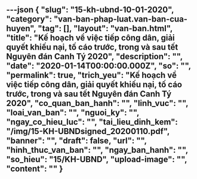 ---json
{
    "slug": "15-kh-ubnd-10-01-2020",
    "category": "van-ban-phap-luat.van-ban-cua-huyen",
    "tag": [],
    "layout": "van-ban.html",
    "title": "Kế hoạch về việc tiếp công dân, giải quyết khiếu nại, tố cáo trước, trong và sau tết Nguyên đán Canh Tý 2020",
    "description": "",
    "date": "2020-01-14T00:00:00.000Z",
    "so": "",
    "permalink": true,
    "trich_yeu": "Kế hoạch về việc tiếp công dân, giải quyết khiếu nại, tố cáo trước, trong và sau tết Nguyên đán Canh Tý 2020",
    "co_quan_ban_hanh": "",
    "linh_vuc": "",
    "loai_van_ban": "",
    "nguoi_ky": "",
    "ngay_co_hieu_luc": "",
    "tai_lieu_dinh_kem": "/img/15-KH-UBNDsigned_20200110.pdf",
    "banner": "",
    "draft": false,
    "url": "",
    "hinh_thuc_van_ban": "",
    "ngay_ban_hanh": "",
    "so_hieu": "15/KH-UBND",
    "upload-image": "",
    "__content__": ""
}
---
